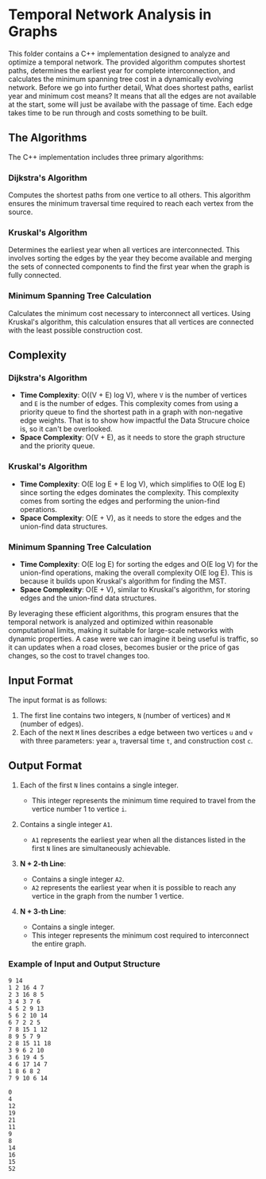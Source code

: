 # Temporal Network Analysis in Graphs

This folder contains a C++ implementation designed to analyze and optimize a temporal network. The provided algorithm computes shortest paths, determines the earliest year for complete interconnection, and calculates the minimum spanning tree cost in a dynamically evolving network.
Before we go into further detail, What does shortest paths, earlist year and minimum cost means? It means that all the edges are not available at the start, some will just be availabe with the passage of time. Each edge takes time to be run through and costs something to be built.

## The Algorithms

The C++ implementation includes three primary algorithms:

### Dijkstra's Algorithm

Computes the shortest paths from one vertice to all others. This algorithm ensures the minimum traversal time required to reach each vertex from the source.

### Kruskal's Algorithm

Determines the earliest year when all vertices are interconnected. This involves sorting the edges by the year they become available and merging the sets of connected components to find the first year when the graph is fully connected.

### Minimum Spanning Tree Calculation

Calculates the minimum cost necessary to interconnect all vertices. Using Kruskal's algorithm, this calculation ensures that all vertices are connected with the least possible construction cost.

## Complexity

### Dijkstra's Algorithm

- **Time Complexity**: O((V + E) log V), where `V` is the number of vertices and `E` is the number of edges. This complexity comes from using a priority queue to find the shortest path in a graph with non-negative edge weights.
That is to show how impactful the Data Strucure choice is, so it can't be overlooked.
- **Space Complexity**: O(V + E), as it needs to store the graph structure and the priority queue.

### Kruskal's Algorithm

- **Time Complexity**: O(E log E + E log V), which simplifies to O(E log E) since sorting the edges dominates the complexity. This complexity comes from sorting the edges and performing the union-find operations.
- **Space Complexity**: O(E + V), as it needs to store the edges and the union-find data structures.

### Minimum Spanning Tree Calculation

- **Time Complexity**: O(E log E) for sorting the edges and O(E log V) for the union-find operations, making the overall complexity O(E log E). This is because it builds upon Kruskal's algorithm for finding the MST.
- **Space Complexity**: O(E + V), similar to Kruskal's algorithm, for storing edges and the union-find data structures.

By leveraging these efficient algorithms, this program ensures that the temporal network is analyzed and optimized within reasonable computational limits, making it suitable for large-scale networks with dynamic properties. A case were we can imagine it being useful is traffic, so it can updates when a road closes, becomes busier or the price of gas changes, so the cost to travel changes too.

## Input Format

The input format is as follows:

1. The first line contains two integers, `N` (number of vertices) and `M` (number of edges).
2. Each of the next `M` lines describes a edge between two vertices `u` and `v` with three parameters: year `a`, traversal time `t`, and construction cost `c`.

## Output Format

1. Each of the first `N` lines contains a single integer.
    - This integer represents the minimum time required to travel from the vertice number 1 to vertice `i`.

2. Contains a single integer `A1`.
    - `A1` represents the earliest year when all the distances listed in the first `N` lines are simultaneously achievable.

3. **N + 2-th Line**:
    - Contains a single integer `A2`.
    - `A2` represents the earliest year when it is possible to reach any vertice in the graph from the number 1 vertice.

4. **N + 3-th Line**:
    - Contains a single integer.
    - This integer represents the minimum cost required to interconnect the entire graph.

### Example of Input and Output Structure

    9 14
    1 2 16 4 7
    2 3 16 8 5
    3 4 3 7 6
    4 5 2 9 13
    5 6 2 10 14
    6 7 2 2 5
    7 8 15 1 12
    8 9 5 7 9
    2 8 15 11 18
    3 9 6 2 10
    3 6 19 4 5
    4 6 17 14 7
    1 8 6 8 2
    7 9 10 6 14

    0
    4
    12
    19
    21
    11
    9
    8
    14
    16
    15
    52